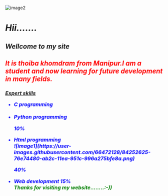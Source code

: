 ![image2](https://user-images.githubusercontent.com/66472128/84246901-e22d1880-ab24-11ea-9b92-894ed066b684.png)
<html>
 <body>
 <i>  <h1>Hii…….</h1><h2>Wellcome to my site</h2>
  
  
  
  
  
  
<font color="red"><h2>It is thoiba khomdram from Manipur.I am a student and now  learning for future development in many fields.</h2>
</font><b><h3><u>Expert skills<br></u>
 <ul type="disc">
<font color="blue">

 <li>C  programming <br>
  <br>
 
<li>Python programming<br>



 10%
 <br>
<li>Html programming<br>
 ![image1](https://user-images.githubusercontent.com/66472128/84252625-76e74480-ab2c-11ea-951c-996a275bfe8a.png)

 40%
 <br>
<li>Web development
 15%
 <br>
<font color="green"><i>Thanks for visiting my website……..:-))</i></font>

